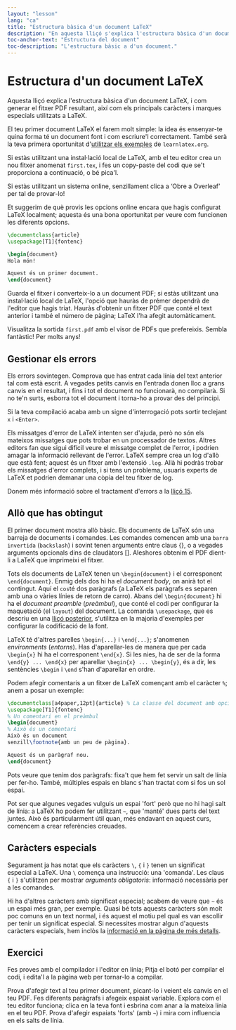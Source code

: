 ```yaml
---
layout: "lesson"
lang: "ca"
title: "Estructura bàsica d'un document LaTeX"
description: "En aquesta lliçó s'explica l'estructura bàsica d'un document LaTeX, i com generar el fitxer PDF resultant, així com els principals caràcters i marques especials utilitzats a LaTeX."
toc-anchor-text: "Estructura del document"
toc-description: "L'estructura bàsic a d'un document."
---
```


# Estructura d'un document LaTeX

<span
  class="summary">Aquesta lliçó explica l'estructura bàsica d'un document LaTeX, i com generar el fitxer PDF resultant, així com els principals caràcters i marques especials utilitzats a LaTeX.</span>

El teu primer document LaTeX el farem molt simple: la idea és ensenyar-te quina forma té un document font i com escriure'l correctament. També serà la teva primera oportunitat d'[utilitzar els exemples](help) de `learnlatex.org`.

Si estàs utilitzant una instal·lació local de LaTeX, amb el teu editor crea un nou fitxer anomenat `first.tex`, i fes un copy-paste del codi que se't proporciona a continuació, o bé pica'l.

Si estàs utilitzant un sistema online, senzillament clica a ‘Obre a Overleaf’ per tal de provar-lo!

<p 
  class="hint">Et suggerim de què provis les opcions online encara que hagis configurat LaTeX localment; aquesta és una bona oportunitat per veure com funcionen les diferents opcions.</p>

```latex
\documentclass{article}
\usepackage[T1]{fontenc}

\begin{document}
Hola món!

Aquest és un primer document.
\end{document}
```

Guarda el fitxer i converteix-lo a un document PDF; si estàs utilitzant una instal·lació local de LaTeX, l'opció que hauràs de prémer dependrà de l'editor que hagis triat. Hauràs d'obtenir un fitxer PDF que conté el text anterior i també el número de pàgina; LaTeX l'ha afegit automàticament.

Visualitza la sortida `first.pdf` amb el visor de PDFs que prefereixis. Sembla fantàstic! Per molts anys!

## Gestionar els errors

Els errors sovintegen. Comprova que has entrat cada línia del text anterior tal com està escrit. A vegades petits canvis en l'entrada donen lloc a grans canvis en el resultat, i fins i tot el document no funcionarà, no compilarà. Si no te'n surts, esborra tot el document i torna-ho a provar des del principi.

Si la teva compilació acaba amb un signe d'interrogació pots sortir teclejant `x` i `<Enter>`.

Els missatges d'error de LaTeX intenten ser d'ajuda, però no són els mateixos missatges que pots trobar en un processador de textos. Altres editors fan que sigui difícil veure el missatge complet de l'error, i podrien amagar la informació rellevant de l'error. LaTeX sempre crea un log d'allò que està fent; aquest és un fitxer amb l'extensió `.log`. Allà hi podràs trobar els missatges d'error complets, i si tens un problema, usuaris experts de LaTeX et podrien demanar una còpia del teu fitxer de log.

<p class="hint">Donem més informació sobre el tractament d'errors a la <a href="./lesson-15">lliçó 15</a>.</p>

## Allò que has obtingut

El primer document mostra allò bàsic. Els documents de LaTeX són una barreja de documents i comandes. Les comandes comencen amb una `barra invertida` (`backslash`) i sovint tenen arguments entre claus {}, o a vegades arguments opcionals dins de claudàtors []. Aleshores obtenim el PDF dient-li a LaTeX que imprimeixi el fitxer.

Tots els documents de LaTeX tenen un `\begin{document}` i el corresponent `\end{document}`.
Enmig dels dos hi ha el *document body*, on anirà tot el contingut.
Aquí el `cos`té dos paràgrafs (a LaTeX els paràgrafs es separen amb una o vàries línies de retorn de carro). Abans del `\begin{document}` hi ha el *document preamble* (_preàmbul_), que conté el codi per configurar la maquetació (el `layout`) del document. La comanda `\usepackage`, que es descriu en una [lliçó posterior](lesson-06), s'utilitza en la majoria d'exemples per configurar la codificació de la font.

LaTeX té d'altres parelles `\begin{...}` i `\end{...}`; s'anomenen *environments* (_entorns_).
Has d'aparellar-les de manera que per cada `\begin{x}` hi ha el corresponent `\end{x}`.
Si les nies, ha de ser de la forma `\end{y} ... \end{x}` per aparellar
`\begin{x} ... \begin{y}`, és a dir, les sentències `\begin` i `\end` s'han d'aparellar en ordre.

Podem afegir comentaris a un fitxer de LaTeX començant amb el caràcter `%`; anem a posar un exemple:

```latex
\documentclass[a4paper,12pt]{article} % La classe del document amb opcions
\usepackage[T1]{fontenc}
% Un comentari en el preàmbul
\begin{document}
% Això és un comentari
Això és un document
senzill\footnote{amb un peu de pàgina}.

Aquest és un paràgraf nou.
\end{document}
```

Pots veure que tenim dos paràgrafs: fixa't que hem fet servir un salt de línia per fer-ho. També, múltiples espais en blanc s'han tractat com si fos un sol espai.

Pot ser que algunes vegades vulguis un espai 'fort' però que no hi hagi salt de línia: a LaTeX ho podem fer utilitzant `~`, que 'manté' dues parts del text juntes. Això és particularment útil quan, més endavant en aquest curs, comencem a crear referències creuades.

## Caràcters especials

Segurament ja has notat que els caràcters ``\``, `{` i `}` tenen un significat especial a LaTeX.
Una ``\`` comença una instrucció: una 'comanda'. Les claus `{` i `}` s'utilitzen per mostrar _arguments obligatoris_: informació necessària per a les comandes.

Hi ha d'altres caràcters amb significat especial; acabem de veure que `~`
és un espai més gran, per exemple. Quasi bé tots aquests caràcters són molt poc comuns en un text normal, i és aquest el motiu pel qual es van escollir per tenir un significat especial. Si necessites mostrar algun d'aquests caràcters especials, hem inclòs la [informació en la pàgina de més detalls](more-03).

## Exercici

Fes proves amb el compilador i l'editor en línia; Pitja el botó per compilar el codi, i edita'l a la pàgina web per tornar-lo a compilar.

Prova d'afegir text al teu primer document, picant-lo i veient els canvis en el teu PDF. Fes diferents paràgrafs i afegeix espaiat variable. Explora com el teu editor funciona; clica en la teva font i esbrina com anar a la mateixa línia en el teu PDF. Prova d'afegir espaiats 'forts' (amb `~`) i mira com influencia en els salts de línia.
